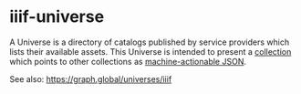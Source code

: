iiif-universe
=============

A Universe is a directory of catalogs published by service providers which lists their available assets. This Universe is intended to present a [collection](http://iiif.io/api/presentation/2.0/#collections) which points to other collections as [machine-actionable JSON](http://ryanfb.github.io/iiif-universe/iiif-universe.json).

See also: <https://graph.global/universes/iiif>
